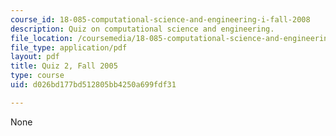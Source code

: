 ```yaml
---
course_id: 18-085-computational-science-and-engineering-i-fall-2008
description: Quiz on computational science and engineering.
file_location: /coursemedia/18-085-computational-science-and-engineering-i-fall-2008/d026bd177bd512805bb4250a699fdf31_quiz218085f05.pdf
file_type: application/pdf
layout: pdf
title: Quiz 2, Fall 2005
type: course
uid: d026bd177bd512805bb4250a699fdf31

---
```

None